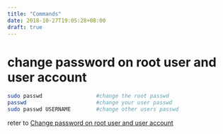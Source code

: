 ```yaml
---
title: "Commands"
date: 2018-10-27T19:05:28+08:00
draft: true
---
```


# change password on root user and user account

```sh
sudo passwd                 #change the root passwd
passwd                      #change your user passwd
sudo passwd USERNAME        #change other users passwd
```
reter to [Change password on root user and user account](https://askubuntu.com/questions/423942/change-password-on-root-user-and-user-account)
